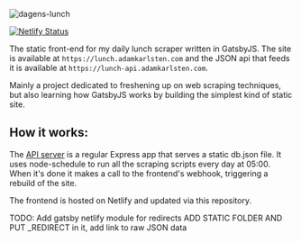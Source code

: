 ![dagens-lunch](https://user-images.githubusercontent.com/13545738/54869541-6b2e2780-4d9a-11e9-80db-d717226e67ea.png)

[![Netlify Status](https://api.netlify.com/api/v1/badges/d29a0133-0f84-482f-8417-1061b82f9320/deploy-status)](https://app.netlify.com/sites/jovial-hypatia-66462f/deploys)

The static front-end for my daily lunch scraper written in GatsbyJS. The site is available at `https://lunch.adamkarlsten.com` and the JSON api that feeds it is available at `https://lunch-api.adamkarlsten.com`.

Mainly a project dedicated to freshening up on web scraping techniques, but also learning how GatsbyJS works by building the simplest kind of static site.

## How it works:

The [API server](https://github.com/acarlsten/lunch-api) is a regular Express app that serves a static db.json file. It uses node-schedule to run all the scraping scripts every day at 05:00. When it's done it makes a call to the frontend's webhook, triggering a rebuild of the site.

The frontend is hosted on Netlify and updated via this repository.

TODO: Add gatsby netlify module for redirects ADD STATIC FOLDER AND PUT \_REDIRECT in it, add link to raw JSON data

